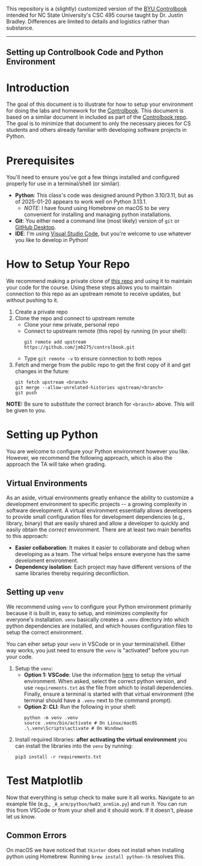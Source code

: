 This repository is a (slightly) customized version of the [BYU Controlbook](https://github.com/byu-controlbook/controlbook_public/) intended for NC State University's CSC 495 course taught by Dr. Justin Bradley. Differences are limited to details and logistics rather than substance.

---
**Setting up Controlbook Code and Python Environment**
---

# Introduction

The goal of this document is to illustrate for how to setup your environment for doing the labs and homework for the [Controlbook](https://github.com/byu-controlbook/controlbook_public). This document is based on a similar document in included as part of the [Controlbook repo](https://github.com/byu-controlbook/controlbook_public/blob/master/Setting_Up_Controlbook_Code_and_Python_Environment_for_ME_EN_431___EC_EN_483.pdf). The goal is to minimize that document to only the necessary pieces for CS students and others already familiar with developing software projects in Python.

# Prerequisites

You'll need to ensure you've got a few things installed and configured properly for use in a terminal/shell (or similar).

* **Python**: This class's code was designed around Python 3.10/3.11, but as of 2025-01-20 appears to work well on Python 3.13.1.
  * *NOTE:* I have found using Homebrew on macOS to be very convenient for installing and managing python installations. 
* **Git**: You either need a command line (most likely) version of `git` or [GitHub Desktop](https://github.com/apps/desktop).
* **IDE**: I'm using [Visual Studio Code](https://code.visualstudio.com/), but you're welcome to use whatever you like to develop in Python!

# How to Setup Your Repo

We recommend making a private clone of [this repo](https://github.com/jmb275/controlbook) and using it to maintain your code for the course. Using these steps allows you to maintain connection to this repo as an upstream remote to receive updates, but without pushing to it.

1. Create a private repo
2. Clone the repo and connect to upstream remote
   * Clone your new private, personal repo
   * Connect to upstream remote (this repo) by running (in your shell):
     ```{.bash}
     git remote add upstream https://github.com/jmb275/controlbook.git
     ```
   * Type `git remote -v` to ensure connection to both repos
3. Fetch and merge from the public repo to get the first copy of it and get changes in the future:
   ```{.bash}
   git fetch upstream <branch>
   git merge --allow-unrelated-histories upstream/<branch>
   git push
   ```
   
**NOTE:** Be sure to substitute the correct branch for `<branch>` above. This will be given to you.

# Setting up Python

You are welcome to configure your Python environment however you like. However, we recommend the following approach, which is also the approach the TA will take when grading.

## Virtual Environments

As an aside, virtual environments greatly enhance the ability to customize a development environment to specific projects -- a growing complexity in software development. A virtual environment essentially allows developers to provide small configuration files for development dependencies (e.g., library, binary) that are easily shared and allow a developer to quickly and easily obtain the *correct* environment. There are at least two main benefits to this approach:

* **Easier collaboration**: It makes it easier to collaborate and debug when developing as a team. The virtual helps ensure everyone has the same develoment environment.
* **Dependency isolation**: Each project may have different versions of the same libraries thereby requiring deconfliction. 

## Setting up `venv`

We recommend using `venv` to configure your Python environment primarily because it is built in, easy to setup, and minimizes complexity for everyone's installation. `venv` basically creates a `.venv` directory into which python dependencies are installed, and which houses configuration files to setup the correct environment.

You can eiher setup your `venv` in VSCode or in your terminal/shell. Either way works, you just need to ensure the `venv` is "activated" before you run your code.

1. Setup the `venv`:
   * **Option 1: VSCode**: Use the information [here](https://code.visualstudio.com/docs/python/environments#_creating-environments) to setup the virtual environment. When asked, select the correct python version, and use `requirements.txt` as the file from which to install dependencies. Finally, ensure a terminal is started with that virtual environment (the terminal should have a `.venv` next to the command prompt).
   * **Option 2: CLI**: Run the following in your shell:
     ```{.bash}
     python -m venv .venv
     source .venv/bin/activate # On Linux/macOS
     .\.venv\Scripts\activate # On Windows
     ```
2. Install required libraries: **after activating the virtual environment** you can install the libraries into the `venv` by running:
   ```{.bash}
   pip3 install -r requirements.txt
   ```

# Test Matplotlib

Now that everything is setup check to make sure it all works. Navigate to an example file (e.g., `_A_arm/python/hw03_armSim.py`) and run it. You can run this from VSCode or from your shell and it should work. If it doesn't, please let us know.

## Common Errors

On macOS we have noticed that `tkinter` does not install when installing python using Homebrew. Running `brew install python-tk` resolves this.

